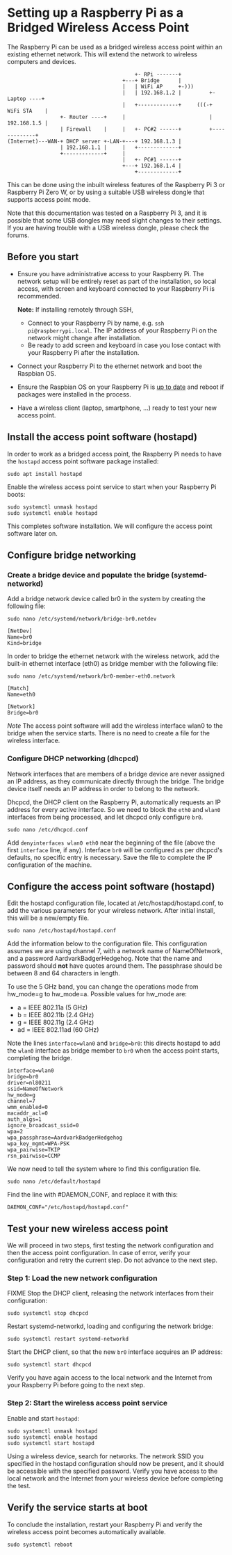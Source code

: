 
# Setting up a Raspberry Pi as a Bridged Wireless Access Point

The Raspberry Pi can be used as a bridged wireless access point within an existing ethernet network. This will extend the network to wireless computers and devices.

```
                                         +- RPi -------+
                                     +---+ Bridge      |
                                     |   | WiFi AP     +-)))
                                     |   | 192.168.1.2 |         +- Laptop ----+
                                     |   +-------------+     (((-+ WiFi STA    |
                 +- Router ----+     |                           | 192.168.1.5 |
                 | Firewall    |     |   +- PC#2 ------+         +-------------+
(Internet)---WAN-+ DHCP server +-LAN-+---+ 192.168.1.3 |
                 | 192.168.1.1 |     |   +-------------+
                 +-------------+     |
                                     |   +- PC#1 ------+
                                     +---+ 192.168.1.4 |
                                         +-------------+

```

This can be done using the inbuilt wireless features of the Raspberry Pi 3 or Raspberry Pi Zero W, or by using a suitable USB wireless dongle that supports access point mode.

Note that this documentation was tested on a Raspberry Pi 3, and it is possible that some USB dongles may need slight changes to their settings. If you are having trouble with a USB wireless dongle, please check the forums.

## Before you start

* Ensure you have administrative access to your Raspberry Pi. The network setup will be entirely reset as part of the installation, so local access, with screen and keyboard connected to your Raspberry Pi is recommended.

  **Note:** If installing remotely through SSH,
    * Connect to your Raspberry Pi by name, e.g. `ssh pi@raspberrypi.local`. The IP address of your Raspberry Pi on the network might change after installation.
    * Be ready to add screen and keyboard in case you lose contact with your Raspberry Pi after the installation. 
* Connect your Raspberry Pi to the ethernet network and boot the Raspbian OS.
* Ensure the Raspbian OS on your Raspberry Pi is [up to date](../../raspbian/updating.md) and reboot if packages were installed in the process.
* Have a wireless client (laptop, smartphone, ...) ready to test your new access point.

## Install the access point software (hostapd)

In order to work as a bridged access point, the Raspberry Pi needs to have the `hostapd` access point software package installed:

```
sudo apt install hostapd
```
Enable the wireless access point service to start when your Raspberry Pi boots:

```
sudo systemctl unmask hostapd
sudo systemctl enable hostapd
```

This completes software installation. We will configure the access point software later on.

## Configure bridge networking

### Create a bridge device and populate the bridge (systemd-networkd)

Add a bridge network device called br0 in the system by creating the following file:

```
sudo nano /etc/systemd/network/bridge-br0.netdev

[NetDev]
Name=br0
Kind=bridge
```

In order to bridge the ethernet network with the wireless network, add the built-in ethernet interface (eth0) as bridge member with the following file:

```
sudo nano /etc/systemd/network/br0-member-eth0.network

[Match]
Name=eth0

[Network]
Bridge=br0
```

*Note* The access point software will add the wireless interface wlan0 to the bridge when the service starts. There is no need to create a file for the wireless interface.

### Configure DHCP networking (dhcpcd)

Network interfaces that are members of a bridge device are never assigned an IP address, as they communicate directly through the bridge. The bridge device itself needs an IP address in order to belong to the network.

Dhcpcd, the DHCP client on the Raspberry Pi, automatically requests an IP address for every active interface. So we need to block the `eth0` and `wlan0` interfaces from being processed, and let dhcpcd only configure `br0`.

```
sudo nano /etc/dhcpcd.conf
```

Add `denyinterfaces wlan0 eth0` near the beginning of the file (above the first `interface` line, if any). Interface `br0` will be configured as per dhcpcd's defaults, no specific entry is necessary.
Save the file to complete the IP configuration of the machine.

## Configure the access point software (hostapd)

Edit the hostapd configuration file, located at /etc/hostapd/hostapd.conf, to add the various parameters for your wireless network. After initial install, this will be a new/empty file.

```
sudo nano /etc/hostapd/hostapd.conf
```

Add the information below to the configuration file. This configuration assumes we are using channel 7, with a network name of NameOfNetwork, and a password AardvarkBadgerHedgehog. Note that the name and password should **not** have quotes around them. The passphrase should be between 8 and 64 characters in length.

To use the 5 GHz band, you can change the operations mode from hw_mode=g to hw_mode=a. Possible values for hw_mode are:
 - a = IEEE 802.11a (5 GHz)
 - b = IEEE 802.11b (2.4 GHz)
 - g = IEEE 802.11g (2.4 GHz)
 - ad = IEEE 802.11ad (60 GHz)

Note the lines `interface=wlan0` and `bridge=br0`: this directs hostapd to add the `wlan0` interface as bridge member to `br0` when the access point starts, completing the bridge.

```
interface=wlan0
bridge=br0
driver=nl80211
ssid=NameOfNetwork
hw_mode=g
channel=7
wmm_enabled=0
macaddr_acl=0
auth_algs=1
ignore_broadcast_ssid=0
wpa=2
wpa_passphrase=AardvarkBadgerHedgehog
wpa_key_mgmt=WPA-PSK
wpa_pairwise=TKIP
rsn_pairwise=CCMP
```

We now need to tell the system where to find this configuration file.

```
sudo nano /etc/default/hostapd
```

Find the line with #DAEMON_CONF, and replace it with this:

```
DAEMON_CONF="/etc/hostapd/hostapd.conf"
```

## Test your new wireless access point

We will proceed in two steps, first testing the network configuration and then the access point configuration. In case of error, verify your configuration and retry the current step. Do not advance to the next step.

### Step 1: Load the new network configuration
FIXME
Stop the DHCP client, releasing the network interfaces from their configuration:

```
sudo systemctl stop dhcpcd
```
Restart systemd-networkd, loading and configuring the network bridge:

```
sudo systemctl restart systemd-networkd
```
Start the DHCP client, so that the new `br0` interface acquires an IP address:

```
sudo systemctl start dhcpcd
```
Verify you have again access to the local network and the Internet from your Raspberry Pi before going to the next step.

### Step 2: Start the wireless access point service

Enable and start `hostapd`:

```
sudo systemctl unmask hostapd
sudo systemctl enable hostapd
sudo systemctl start hostapd
```
Using a wireless device, search for networks. The network SSID you specified in the hostapd configuration should now be present, and it should be accessible with the specified password.
Verify you have access to the local network and the Internet from your wireless device before completing the test.

## Verify the service starts at boot
To conclude the installation, restart your Raspberry Pi and verify the wireless access point becomes automatically available.
```
sudo systemctl reboot
```

